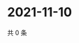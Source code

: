 # 2021-11-10

共 0 条

<!-- BEGIN WEIBO -->
<!-- 最后更新时间 Wed Nov 10 2021 03:07:23 GMT+0800 (China Standard Time) -->

<!-- END WEIBO -->
